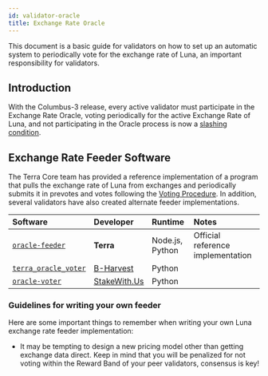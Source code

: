 ```yaml
---
id: validator-oracle
title: Exchange Rate Oracle
---
```


This document is a basic guide for validators on how to set up an automatic system to periodically vote for the exchange rate of Luna, an important responsibility for validators.

## Introduction

With the Columbus-3 release, every active validator must participate in the Exchange Rate Oracle, voting periodically for the active Exchange Rate of Luna, and not participating in the Oracle process is now a [slashing condition](dev-spec-oracle.md#slashing).

## Exchange Rate Feeder Software

The Terra Core team has provided a reference implementation of a program that pulls the exchange rate of Luna from exchanges and periodically submits it in prevotes and votes following the [Voting Procedure](dev-spec-oracle.md#voting-procedure). In addition, several validators have also created alternate feeder implementations.

| Software | Developer | Runtime | Notes |
| :-- | :-- | :-- | :-- |
| [`oracle-feeder`](https://github.com/terra-project/oracle-feeder/tree/columbus-3) | **Terra** | Node.js, Python | Official reference implementation |
| [`terra_oracle_voter`](https://github.com/b-harvest/terra_oracle_voter) | [B-Harvest](https://bharvest.io/) | Python | |
| [`oracle-voter`](https://github.com/stakewithus/oracle-voter) | [StakeWith.Us](https://stakewith.us) | Python | |

### Guidelines for writing your own feeder

Here are some important things to remember when writing your own Luna exchange rate feeder implementation:

- It may be tempting to design a new pricing model other than getting exchange data direct. Keep in mind that you will be penalized for not voting within the Reward Band of your peer validators, consensus is key!